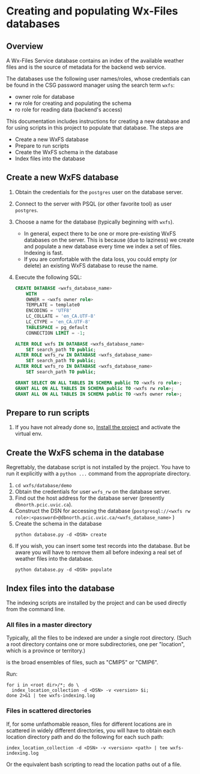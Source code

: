 # Creating and populating Wx-Files databases

## Overview

A Wx-Files Service database contains an index of the available weather 
files and is the source of metadata for the backend web service.

The databases use the following user names/roles, whose credentials
can be found in the CSG password manager using the search term `wxfs`:
- owner role for database 
- rw role for creating and populating the schema 
- ro role for reading data (backend's access)

This documentation includes instructions for creating a new database and
for using scripts in this project to populate that database. The steps are
- Create a new WxFS database
- Prepare to run scripts
- Create the WxFS schema in the database
- Index files into the database

## Create a new WxFS database

1. Obtain the credentials for the `postgres` user on the database server.
2. Connect to the server with PSQL (or other favorite tool) as user 
`postgres`.
3. Choose a name for the database (typically beginning with `wxfs`). 
   - In general, expect there 
to be one or more pre-existing WxFS databases on the server. This is
because (due to laziness) we create and populate a new database every
time we index a set of files. Indexing is fast. 
   - If you are comfortable with the data loss,
you could empty (or delete) an existing WxFS database to reuse the name.
4. Execute the following SQL:

   ```sql
   CREATE DATABASE <wxfs_database_name>
       WITH 
       OWNER = <wxfs owner role>
       TEMPLATE = template0
       ENCODING = 'UTF8'
       LC_COLLATE = 'en_CA.UTF-8'
       LC_CTYPE = 'en_CA.UTF-8'
       TABLESPACE = pg_default
       CONNECTION LIMIT = -1;
   
   ALTER ROLE wxfs IN DATABASE <wxfs_database_name>
       SET search_path TO public;
   ALTER ROLE wxfs_rw IN DATABASE <wxfs_database_name>
       SET search_path TO public;
   ALTER ROLE wxfs_ro IN DATABASE <wxfs_database_name>
       SET search_path TO public;

   GRANT SELECT ON ALL TABLES IN SCHEMA public TO <wxfs ro role>;
   GRANT ALL ON ALL TABLES IN SCHEMA public TO <wxfs rw role>;
   GRANT ALL ON ALL TABLES IN SCHEMA public TO <wxfs owner role>;
   ```

## Prepare to run scripts

1. If you have not already done so, [Install the project](installation.md) 
and activate the virtual env.

## Create the WxFS schema in the database

Regrettably, the database script is not installed by the project. You have
to run it explicitly with a `python ...` command from the appropriate 
directory.

1. `cd wxfs/database/demo`
2. Obtain the credentials for user `wxfs_rw` on the database server.
3. Find out the host address for the database server 
(presently `dbnorth.pcic.uvic.ca`).
5. Construct the DSN for accessing the database 
(`postgresql://<wxfs rw role>:<password>@dbnorth.pcic.uvic.ca/<wxfs_database_name>` )
6. Create the schema in the database
   ```shell
   python database.py -d <DSN> create
   ```
7. If you wish, you can insert some test records into the database.
But be aware you will have to remove them all before indexing a real set
of weather files into the database.
   ```shell
   python database.py -d <DSN> populate
   ```

## Index files into the database

The indexing scripts are installed by the project and can be used directly
from the command line.

### All files in a master directory

Typically, all the files to be indexed are under a single root 
directory. (Such a root directory contains one or more subdirectories, 
one per "location", which is a province or territory.)

<version> is the broad ensembles of files, such as "CMIP5" or "CMIP6".

Run:

```shell
for i in <root dir>/*; do \
  index_location_collection -d <DSN> -v <version> $i; 
done 2>&1 | tee wxfs-indexing.log
```

### Files in scattered directories

If, for some unfathomable reason, files for different locations are in
scattered in widely different directories, you will have to obtain each 
location directory path and do the following for each such path:

```shell
index_location_collection -d <DSN> -v <version> <path> | tee wxfs-indexing.log
```

Or the equivalent bash scripting to read the location paths out of a file.
